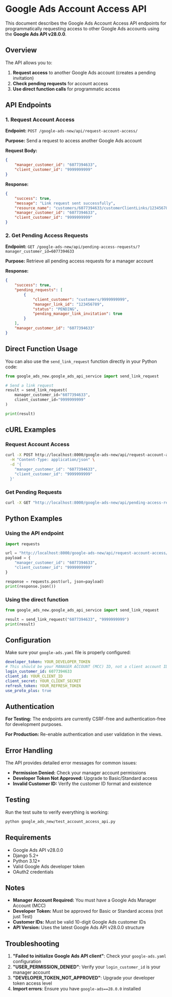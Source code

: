 # Google Ads Account Access API

This document describes the Google Ads Account Access API endpoints for programmatically requesting access to other Google Ads accounts using the **Google Ads API v28.0.0**.

## Overview

The API allows you to:
1. **Request access** to another Google Ads account (creates a pending invitation)
2. **Check pending requests** for account access
3. **Use direct function calls** for programmatic access

## API Endpoints

### 1. Request Account Access

**Endpoint:** `POST /google-ads-new/api/request-account-access/`

**Purpose:** Send a request to access another Google Ads account

**Request Body:**
```json
{
    "manager_customer_id": "6077394633",
    "client_customer_id": "9999999999"
}
```

**Response:**
```json
{
    "success": true,
    "message": "Link request sent successfully",
    "resource_name": "customers/6077394633/customerClientLinks/123456789",
    "manager_customer_id": "6077394633",
    "client_customer_id": "9999999999"
}
```

### 2. Get Pending Access Requests

**Endpoint:** `GET /google-ads-new/api/pending-access-requests/?manager_customer_id=6077394633`

**Purpose:** Retrieve all pending access requests for a manager account

**Response:**
```json
{
    "success": true,
    "pending_requests": [
        {
            "client_customer": "customers/9999999999",
            "manager_link_id": "123456789",
            "status": "PENDING",
            "pending_manager_link_invitation": true
        }
    ],
    "manager_customer_id": "6077394633"
}
```

## Direct Function Usage

You can also use the `send_link_request` function directly in your Python code:

```python
from google_ads_new.google_ads_api_service import send_link_request

# Send a link request
result = send_link_request(
    manager_customer_id="6077394633",
    client_customer_id="9999999999"
)

print(result)
```

## cURL Examples

### Request Account Access
```bash
curl -X POST http://localhost:8000/google-ads-new/api/request-account-access/ \
  -H "Content-Type: application/json" \
  -d '{
    "manager_customer_id": "6077394633",
    "client_customer_id": "9999999999"
  }'
```

### Get Pending Requests
```bash
curl -X GET "http://localhost:8000/google-ads-new/api/pending-access-requests/?manager_customer_id=6077394633"
```

## Python Examples

### Using the API endpoint
```python
import requests

url = "http://localhost:8000/google-ads-new/api/request-account-access/"
payload = {
    "manager_customer_id": "6077394633",
    "client_customer_id": "9999999999"
}

response = requests.post(url, json=payload)
print(response.json())
```

### Using the direct function
```python
from google_ads_new.google_ads_api_service import send_link_request

result = send_link_request("6077394633", "9999999999")
print(result)
```

## Configuration

Make sure your `google-ads.yaml` file is properly configured:

```yaml
developer_token: YOUR_DEVELOPER_TOKEN
# This should be your MANAGER ACCOUNT (MCC) ID, not a client account ID
login_customer_id: 6077394633
client_id: YOUR_CLIENT_ID
client_secret: YOUR_CLIENT_SECRET
refresh_token: YOUR_REFRESH_TOKEN
use_proto_plus: true
```

## Authentication

**For Testing:** The endpoints are currently CSRF-free and authentication-free for development purposes.

**For Production:** Re-enable authentication and user validation in the views.

## Error Handling

The API provides detailed error messages for common issues:

- **Permission Denied:** Check your manager account permissions
- **Developer Token Not Approved:** Upgrade to Basic/Standard access
- **Invalid Customer ID:** Verify the customer ID format and existence

## Testing

Run the test suite to verify everything is working:

```bash
python google_ads_new/test_account_access_api.py
```

## Requirements

- Google Ads API v28.0.0
- Django 5.2+
- Python 3.12+
- Valid Google Ads developer token
- OAuth2 credentials

## Notes

- **Manager Account Required:** You must have a Google Ads Manager Account (MCC)
- **Developer Token:** Must be approved for Basic or Standard access (not just Test)
- **Customer IDs:** Must be valid 10-digit Google Ads customer IDs
- **API Version:** Uses the latest Google Ads API v28.0.0 structure

## Troubleshooting

1. **"Failed to initialize Google Ads API client"**: Check your `google-ads.yaml` configuration
2. **"USER_PERMISSION_DENIED"**: Verify your `login_customer_id` is your manager account
3. **"DEVELOPER_TOKEN_NOT_APPROVED"**: Upgrade your developer token access level
4. **Import errors**: Ensure you have `google-ads==28.0.0` installed
